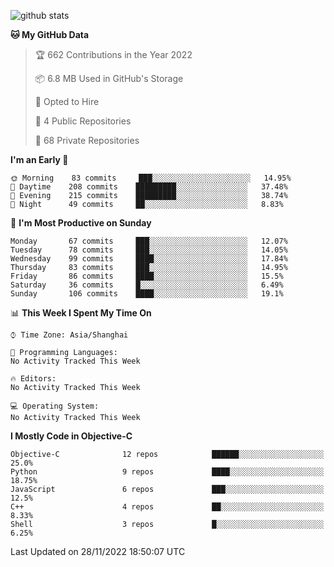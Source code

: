 
![github stats](https://github-readme-stats.vercel.app/api?username=ChesterYue&show_icons=true&count_private=true)

<!-- ![wakatime](https://github-readme-stats.vercel.app/api/wakatime?username=ChesterYue&layout=compact) -->

<!-- ![wakatime](https://github-readme-stats.vercel.app/api/top-langs/?username=ChesterYue&layout=compact) -->

<!--START_SECTION:waka-->
**🐱 My GitHub Data** 

> 🏆 662 Contributions in the Year 2022
 > 
> 📦 6.8 MB Used in GitHub's Storage 
 > 
> 💼 Opted to Hire
 > 
> 📜 4 Public Repositories 
 > 
> 🔑 68 Private Repositories  
 > 
**I'm an Early 🐤** 

```text
🌞 Morning    83 commits     ███░░░░░░░░░░░░░░░░░░░░░░   14.95% 
🌆 Daytime    208 commits    █████████░░░░░░░░░░░░░░░░   37.48% 
🌃 Evening    215 commits    █████████░░░░░░░░░░░░░░░░   38.74% 
🌙 Night      49 commits     ██░░░░░░░░░░░░░░░░░░░░░░░   8.83%

```
📅 **I'm Most Productive on Sunday** 

```text
Monday       67 commits     ███░░░░░░░░░░░░░░░░░░░░░░   12.07% 
Tuesday      78 commits     ███░░░░░░░░░░░░░░░░░░░░░░   14.05% 
Wednesday    99 commits     ████░░░░░░░░░░░░░░░░░░░░░   17.84% 
Thursday     83 commits     ███░░░░░░░░░░░░░░░░░░░░░░   14.95% 
Friday       86 commits     ████░░░░░░░░░░░░░░░░░░░░░   15.5% 
Saturday     36 commits     █░░░░░░░░░░░░░░░░░░░░░░░░   6.49% 
Sunday       106 commits    ████░░░░░░░░░░░░░░░░░░░░░   19.1%

```


📊 **This Week I Spent My Time On** 

```text
⌚︎ Time Zone: Asia/Shanghai

💬 Programming Languages: 
No Activity Tracked This Week

🔥 Editors: 
No Activity Tracked This Week

💻 Operating System: 
No Activity Tracked This Week

```

**I Mostly Code in Objective-C** 

```text
Objective-C              12 repos            ██████░░░░░░░░░░░░░░░░░░░   25.0% 
Python                   9 repos             ████░░░░░░░░░░░░░░░░░░░░░   18.75% 
JavaScript               6 repos             ███░░░░░░░░░░░░░░░░░░░░░░   12.5% 
C++                      4 repos             ██░░░░░░░░░░░░░░░░░░░░░░░   8.33% 
Shell                    3 repos             █░░░░░░░░░░░░░░░░░░░░░░░░   6.25%

```



 Last Updated on 28/11/2022 18:50:07 UTC
<!--END_SECTION:waka-->